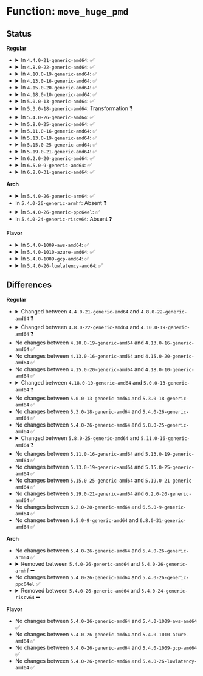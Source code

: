 # Function: <code>move_huge_pmd</code>

## Status
<b>Regular</b>
<ul>
<li>
<details>
<summary>In <code>4.4.0-21-generic-amd64</code>: ✅</summary>

```c
int move_huge_pmd(struct vm_area_struct * vma, struct vm_area_struct * new_vma, long unsigned int old_addr, long unsigned int new_addr, long unsigned int old_end, pmd_t * old_pmd, pmd_t * new_pmd)
```

```json
{
  "name": "move_huge_pmd",
  "collision_type": "Unique Global",
  "inline_type": "No",
  "funcs": [
    {
      "addr": 18446744071580904160,
      "name": "move_huge_pmd",
      "external": true,
      "loc": "mm/huge_memory.c:1496",
      "file": "mm/huge_memory.c",
      "inline": "seen, unknown",
      "caller_inline": [],
      "caller_func": [
        "mm/mremap.c:move_page_tables",
        "mm/mremap.c:move_page_tables"
      ]
    }
  ],
  "symbols": [
    {
      "addr": 18446744071580904160,
      "name": "move_huge_pmd",
      "section": ".text",
      "bind": "STB_GLOBAL",
      "size": 410
    }
  ]
}
```
</details>
</li>
<li>
<details>
<summary>In <code>4.8.0-22-generic-amd64</code>: ✅</summary>

```c
bool move_huge_pmd(struct vm_area_struct * vma, long unsigned int old_addr, long unsigned int new_addr, long unsigned int old_end, pmd_t * old_pmd, pmd_t * new_pmd)
```

```json
{
  "name": "move_huge_pmd",
  "collision_type": "Unique Global",
  "inline_type": "No",
  "funcs": [
    {
      "addr": 18446744071581030864,
      "name": "move_huge_pmd",
      "external": true,
      "loc": "mm/huge_memory.c:1367",
      "file": "mm/huge_memory.c",
      "inline": "seen, unknown",
      "caller_inline": [],
      "caller_func": [
        "mm/mremap.c:move_page_tables",
        "mm/mremap.c:move_page_tables"
      ]
    }
  ],
  "symbols": [
    {
      "addr": 18446744071581030864,
      "name": "move_huge_pmd",
      "section": ".text",
      "bind": "STB_GLOBAL",
      "size": 378
    }
  ]
}
```
</details>
</li>
<li>
<details>
<summary>In <code>4.10.0-19-generic-amd64</code>: ✅</summary>

```c
bool move_huge_pmd(struct vm_area_struct * vma, long unsigned int old_addr, long unsigned int new_addr, long unsigned int old_end, pmd_t * old_pmd, pmd_t * new_pmd, bool * need_flush)
```

```json
{
  "name": "move_huge_pmd",
  "collision_type": "Unique Global",
  "inline_type": "No",
  "funcs": [
    {
      "addr": 18446744071581106048,
      "name": "move_huge_pmd",
      "external": true,
      "loc": "mm/huge_memory.c:1486",
      "file": "mm/huge_memory.c",
      "inline": "seen, unknown",
      "caller_inline": [],
      "caller_func": [
        "mm/mremap.c:move_page_tables",
        "mm/mremap.c:move_page_tables"
      ]
    }
  ],
  "symbols": [
    {
      "addr": 18446744071581106048,
      "name": "move_huge_pmd",
      "section": ".text",
      "bind": "STB_GLOBAL",
      "size": 481
    }
  ]
}
```
</details>
</li>
<li>
<details>
<summary>In <code>4.13.0-16-generic-amd64</code>: ✅</summary>

```c
bool move_huge_pmd(struct vm_area_struct * vma, long unsigned int old_addr, long unsigned int new_addr, long unsigned int old_end, pmd_t * old_pmd, pmd_t * new_pmd, bool * need_flush)
```

```json
{
  "name": "move_huge_pmd",
  "collision_type": "Unique Global",
  "inline_type": "No",
  "funcs": [
    {
      "addr": 18446744071581155696,
      "name": "move_huge_pmd",
      "external": true,
      "loc": "mm/huge_memory.c:1698",
      "file": "mm/huge_memory.c",
      "inline": "seen, unknown",
      "caller_inline": [],
      "caller_func": [
        "mm/mremap.c:move_page_tables",
        "mm/mremap.c:move_page_tables"
      ]
    }
  ],
  "symbols": [
    {
      "addr": 18446744071581155696,
      "name": "move_huge_pmd",
      "section": ".text",
      "bind": "STB_GLOBAL",
      "size": 437
    }
  ]
}
```
</details>
</li>
<li>
<details>
<summary>In <code>4.15.0-20-generic-amd64</code>: ✅</summary>

```c
bool move_huge_pmd(struct vm_area_struct * vma, long unsigned int old_addr, long unsigned int new_addr, long unsigned int old_end, pmd_t * old_pmd, pmd_t * new_pmd, bool * need_flush)
```

```json
{
  "name": "move_huge_pmd",
  "collision_type": "Unique Global",
  "inline_type": "No",
  "funcs": [
    {
      "addr": 18446744071581277536,
      "name": "move_huge_pmd",
      "external": true,
      "loc": "mm/huge_memory.c:1782",
      "file": "mm/huge_memory.c",
      "inline": "seen, unknown",
      "caller_inline": [],
      "caller_func": [
        "mm/mremap.c:move_page_tables",
        "mm/mremap.c:move_page_tables"
      ]
    }
  ],
  "symbols": [
    {
      "addr": 18446744071581277536,
      "name": "move_huge_pmd",
      "section": ".text",
      "bind": "STB_GLOBAL",
      "size": 804
    }
  ]
}
```
</details>
</li>
<li>
<details>
<summary>In <code>4.18.0-10-generic-amd64</code>: ✅</summary>

```c
bool move_huge_pmd(struct vm_area_struct * vma, long unsigned int old_addr, long unsigned int new_addr, long unsigned int old_end, pmd_t * old_pmd, pmd_t * new_pmd, bool * need_flush)
```

```json
{
  "name": "move_huge_pmd",
  "collision_type": "Unique Global",
  "inline_type": "No",
  "funcs": [
    {
      "addr": 18446744071581426416,
      "name": "move_huge_pmd",
      "external": true,
      "loc": "mm/huge_memory.c:1780",
      "file": "mm/huge_memory.c",
      "inline": "seen, unknown",
      "caller_inline": [],
      "caller_func": [
        "mm/mremap.c:move_page_tables",
        "mm/mremap.c:move_page_tables"
      ]
    }
  ],
  "symbols": [
    {
      "addr": 18446744071581426416,
      "name": "move_huge_pmd",
      "section": ".text",
      "bind": "STB_GLOBAL",
      "size": 664
    }
  ]
}
```
</details>
</li>
<li>
<details>
<summary>In <code>5.0.0-13-generic-amd64</code>: ✅</summary>

```c
bool move_huge_pmd(struct vm_area_struct * vma, long unsigned int old_addr, long unsigned int new_addr, long unsigned int old_end, pmd_t * old_pmd, pmd_t * new_pmd)
```

```json
{
  "name": "move_huge_pmd",
  "collision_type": "Unique Global",
  "inline_type": "No",
  "funcs": [
    {
      "addr": 18446744071581512048,
      "name": "move_huge_pmd",
      "external": true,
      "loc": "mm/huge_memory.c:1802",
      "file": "mm/huge_memory.c",
      "inline": "seen, unknown",
      "caller_inline": [],
      "caller_func": [
        "mm/mremap.c:move_page_tables",
        "mm/mremap.c:move_page_tables"
      ]
    }
  ],
  "symbols": [
    {
      "addr": 18446744071581512048,
      "name": "move_huge_pmd",
      "section": ".text",
      "bind": "STB_GLOBAL",
      "size": 755
    }
  ]
}
```
</details>
</li>
<li>
<details>
<summary>In <code>5.3.0-18-generic-amd64</code>: Transformation ❓</summary>

```c
bool move_huge_pmd(struct vm_area_struct * vma, long unsigned int old_addr, long unsigned int new_addr, long unsigned int old_end, pmd_t * old_pmd, pmd_t * new_pmd)
```

```json
{
  "name": "move_huge_pmd",
  "collision_type": "Unique Global",
  "inline_type": "No",
  "funcs": [
    {
      "addr": 0,
      "name": "move_huge_pmd",
      "external": true,
      "loc": "mm/huge_memory.c:1860",
      "file": "mm/huge_memory.c",
      "inline": "seen, unknown",
      "caller_inline": [],
      "caller_func": [
        "mm/mremap.c:move_page_tables",
        "mm/mremap.c:move_page_tables"
      ]
    }
  ],
  "symbols": [
    {
      "addr": 18446744071581633400,
      "name": "move_huge_pmd.cold",
      "section": ".text",
      "bind": "STB_LOCAL",
      "size": 21
    },
    {
      "addr": 18446744071581621616,
      "name": "move_huge_pmd",
      "section": ".text",
      "bind": "STB_GLOBAL",
      "size": 767
    }
  ]
}
```
</details>
</li>
<li>
<details>
<summary>In <code>5.4.0-26-generic-amd64</code>: ✅</summary>

```c
bool move_huge_pmd(struct vm_area_struct * vma, long unsigned int old_addr, long unsigned int new_addr, long unsigned int old_end, pmd_t * old_pmd, pmd_t * new_pmd)
```

```json
{
  "name": "move_huge_pmd",
  "collision_type": "Unique Global",
  "inline_type": "No",
  "funcs": [
    {
      "addr": 18446744071581692464,
      "name": "move_huge_pmd",
      "external": true,
      "loc": "mm/huge_memory.c:1865",
      "file": "mm/huge_memory.c",
      "inline": "seen, unknown",
      "caller_inline": [],
      "caller_func": [
        "mm/mremap.c:move_page_tables",
        "mm/mremap.c:move_page_tables"
      ]
    }
  ],
  "symbols": [
    {
      "addr": 18446744071581692464,
      "name": "move_huge_pmd",
      "section": ".text",
      "bind": "STB_GLOBAL",
      "size": 769
    }
  ]
}
```
</details>
</li>
<li>
<details>
<summary>In <code>5.8.0-25-generic-amd64</code>: ✅</summary>

```c
bool move_huge_pmd(struct vm_area_struct * vma, long unsigned int old_addr, long unsigned int new_addr, long unsigned int old_end, pmd_t * old_pmd, pmd_t * new_pmd)
```

```json
{
  "name": "move_huge_pmd",
  "collision_type": "Unique Global",
  "inline_type": "No",
  "funcs": [
    {
      "addr": 18446744071581909968,
      "name": "move_huge_pmd",
      "external": true,
      "loc": "mm/huge_memory.c:1724",
      "file": "mm/huge_memory.c",
      "inline": "seen, unknown",
      "caller_inline": [],
      "caller_func": [
        "mm/mremap.c:move_page_tables",
        "mm/mremap.c:move_page_tables"
      ]
    }
  ],
  "symbols": [
    {
      "addr": 18446744071581909968,
      "name": "move_huge_pmd",
      "section": ".text",
      "bind": "STB_GLOBAL",
      "size": 769
    }
  ]
}
```
</details>
</li>
<li>
<details>
<summary>In <code>5.11.0-16-generic-amd64</code>: ✅</summary>

```c
bool move_huge_pmd(struct vm_area_struct * vma, long unsigned int old_addr, long unsigned int new_addr, pmd_t * old_pmd, pmd_t * new_pmd)
```

```json
{
  "name": "move_huge_pmd",
  "collision_type": "Unique Global",
  "inline_type": "No",
  "funcs": [
    {
      "addr": 18446744071581955200,
      "name": "move_huge_pmd",
      "external": true,
      "loc": "mm/huge_memory.c:1745",
      "file": "mm/huge_memory.c",
      "inline": "seen, unknown",
      "caller_inline": [],
      "caller_func": [
        "mm/mremap.c:move_page_tables",
        "mm/mremap.c:move_page_tables"
      ]
    }
  ],
  "symbols": [
    {
      "addr": 18446744071581955200,
      "name": "move_huge_pmd",
      "section": ".text",
      "bind": "STB_GLOBAL",
      "size": 741
    }
  ]
}
```
</details>
</li>
<li>
<details>
<summary>In <code>5.13.0-19-generic-amd64</code>: ✅</summary>

```c
bool move_huge_pmd(struct vm_area_struct * vma, long unsigned int old_addr, long unsigned int new_addr, pmd_t * old_pmd, pmd_t * new_pmd)
```

```json
{
  "name": "move_huge_pmd",
  "collision_type": "Unique Global",
  "inline_type": "No",
  "funcs": [
    {
      "addr": 18446744071581980992,
      "name": "move_huge_pmd",
      "external": true,
      "loc": "mm/huge_memory.c:1750",
      "file": "mm/huge_memory.c",
      "inline": "seen, unknown",
      "caller_inline": [],
      "caller_func": [
        "mm/mremap.c:move_page_tables",
        "mm/mremap.c:move_page_tables"
      ]
    }
  ],
  "symbols": [
    {
      "addr": 18446744071581980992,
      "name": "move_huge_pmd",
      "section": ".text",
      "bind": "STB_GLOBAL",
      "size": 795
    }
  ]
}
```
</details>
</li>
<li>
<details>
<summary>In <code>5.15.0-25-generic-amd64</code>: ✅</summary>

```c
bool move_huge_pmd(struct vm_area_struct * vma, long unsigned int old_addr, long unsigned int new_addr, pmd_t * old_pmd, pmd_t * new_pmd)
```

```json
{
  "name": "move_huge_pmd",
  "collision_type": "Unique Global",
  "inline_type": "No",
  "funcs": [
    {
      "addr": 18446744071582282976,
      "name": "move_huge_pmd",
      "external": true,
      "loc": "mm/huge_memory.c:1668",
      "file": "mm/huge_memory.c",
      "inline": "seen, unknown",
      "caller_inline": [],
      "caller_func": [
        "mm/mremap.c:move_page_tables",
        "mm/mremap.c:move_page_tables"
      ]
    }
  ],
  "symbols": [
    {
      "addr": 18446744071582282976,
      "name": "move_huge_pmd",
      "section": ".text",
      "bind": "STB_GLOBAL",
      "size": 795
    }
  ]
}
```
</details>
</li>
<li>
<details>
<summary>In <code>5.19.0-21-generic-amd64</code>: ✅</summary>

```c
bool move_huge_pmd(struct vm_area_struct * vma, long unsigned int old_addr, long unsigned int new_addr, pmd_t * old_pmd, pmd_t * new_pmd)
```

```json
{
  "name": "move_huge_pmd",
  "collision_type": "Unique Global",
  "inline_type": "No",
  "funcs": [
    {
      "addr": 18446744071582767072,
      "name": "move_huge_pmd",
      "external": true,
      "loc": "mm/huge_memory.c:1673",
      "file": "mm/huge_memory.c",
      "inline": "seen, unknown",
      "caller_inline": [],
      "caller_func": [
        "mm/mremap.c:move_page_tables",
        "mm/mremap.c:move_page_tables"
      ]
    }
  ],
  "symbols": [
    {
      "addr": 18446744071582767072,
      "name": "move_huge_pmd",
      "section": ".text",
      "bind": "STB_GLOBAL",
      "size": 710
    }
  ]
}
```
</details>
</li>
<li>
<details>
<summary>In <code>6.2.0-20-generic-amd64</code>: ✅</summary>

```c
bool move_huge_pmd(struct vm_area_struct * vma, long unsigned int old_addr, long unsigned int new_addr, pmd_t * old_pmd, pmd_t * new_pmd)
```

```json
{
  "name": "move_huge_pmd",
  "collision_type": "Unique Global",
  "inline_type": "No",
  "funcs": [
    {
      "addr": 18446744071583301616,
      "name": "move_huge_pmd",
      "external": true,
      "loc": "mm/huge_memory.c:1768",
      "file": "mm/huge_memory.c",
      "inline": "seen, unknown",
      "caller_inline": [],
      "caller_func": [
        "mm/mremap.c:move_page_tables",
        "mm/mremap.c:move_page_tables"
      ]
    }
  ],
  "symbols": [
    {
      "addr": 18446744071583301616,
      "name": "move_huge_pmd",
      "section": ".text",
      "bind": "STB_GLOBAL",
      "size": 709
    }
  ]
}
```
</details>
</li>
<li>
<details>
<summary>In <code>6.5.0-9-generic-amd64</code>: ✅</summary>

```c
bool move_huge_pmd(struct vm_area_struct * vma, long unsigned int old_addr, long unsigned int new_addr, pmd_t * old_pmd, pmd_t * new_pmd)
```

```json
{
  "name": "move_huge_pmd",
  "collision_type": "Unique Global",
  "inline_type": "No",
  "funcs": [
    {
      "addr": 18446744071583520832,
      "name": "move_huge_pmd",
      "external": true,
      "loc": "mm/huge_memory.c:1752",
      "file": "mm/huge_memory.c",
      "inline": "seen, unknown",
      "caller_inline": [],
      "caller_func": [
        "mm/mremap.c:move_page_tables",
        "mm/mremap.c:move_page_tables"
      ]
    }
  ],
  "symbols": [
    {
      "addr": 18446744071583520832,
      "name": "move_huge_pmd",
      "section": ".text",
      "bind": "STB_GLOBAL",
      "size": 690
    }
  ]
}
```
</details>
</li>
<li>
<details>
<summary>In <code>6.8.0-31-generic-amd64</code>: ✅</summary>

```c
bool move_huge_pmd(struct vm_area_struct * vma, long unsigned int old_addr, long unsigned int new_addr, pmd_t * old_pmd, pmd_t * new_pmd)
```

```json
{
  "name": "move_huge_pmd",
  "collision_type": "Unique Global",
  "inline_type": "No",
  "funcs": [
    {
      "addr": 18446744071583715856,
      "name": "move_huge_pmd",
      "external": true,
      "loc": "mm/huge_memory.c:1968",
      "file": "mm/huge_memory.c",
      "inline": "seen, unknown",
      "caller_inline": [],
      "caller_func": [
        "mm/mremap.c:move_page_tables",
        "mm/mremap.c:move_page_tables"
      ]
    }
  ],
  "symbols": [
    {
      "addr": 18446744071583715856,
      "name": "move_huge_pmd",
      "section": ".text",
      "bind": "STB_GLOBAL",
      "size": 690
    }
  ]
}
```
</details>
</li>
</ul>
<b>Arch</b>
<ul>
<li>
<details>
<summary>In <code>5.4.0-26-generic-arm64</code>: ✅</summary>

```c
bool move_huge_pmd(struct vm_area_struct * vma, long unsigned int old_addr, long unsigned int new_addr, long unsigned int old_end, pmd_t * old_pmd, pmd_t * new_pmd)
```

```json
{
  "name": "move_huge_pmd",
  "collision_type": "Unique Global",
  "inline_type": "No",
  "funcs": [
    {
      "addr": 18446603336493137576,
      "name": "move_huge_pmd",
      "external": true,
      "loc": "mm/huge_memory.c:1865",
      "file": "mm/huge_memory.c",
      "inline": "seen, unknown",
      "caller_inline": [],
      "caller_func": [
        "mm/mremap.c:move_page_tables",
        "mm/mremap.c:move_page_tables"
      ]
    }
  ],
  "symbols": [
    {
      "addr": 18446603336493137576,
      "name": "move_huge_pmd",
      "section": ".text",
      "bind": "STB_GLOBAL",
      "size": 700
    }
  ]
}
```
</details>
</li>
<li>
In <code>5.4.0-26-generic-armhf</code>: Absent ❓
</li>
<li>
<details>
<summary>In <code>5.4.0-26-generic-ppc64el</code>: ✅</summary>

```c
bool move_huge_pmd(struct vm_area_struct * vma, long unsigned int old_addr, long unsigned int new_addr, long unsigned int old_end, pmd_t * old_pmd, pmd_t * new_pmd)
```

```json
{
  "name": "move_huge_pmd",
  "collision_type": "Unique Global",
  "inline_type": "No",
  "funcs": [
    {
      "addr": 13835058055286621424,
      "name": "move_huge_pmd",
      "external": true,
      "loc": "mm/huge_memory.c:1865",
      "file": "mm/huge_memory.c",
      "inline": "seen, unknown",
      "caller_inline": [],
      "caller_func": [
        "mm/mremap.c:move_page_tables",
        "mm/mremap.c:move_page_tables"
      ]
    }
  ],
  "symbols": [
    {
      "addr": 13835058055286621424,
      "name": "move_huge_pmd",
      "section": ".text",
      "bind": "STB_GLOBAL",
      "size": 944
    }
  ]
}
```
</details>
</li>
<li>
In <code>5.4.0-24-generic-riscv64</code>: Absent ❓
</li>
</ul>
<b>Flavor</b>
<ul>
<li>
<details>
<summary>In <code>5.4.0-1009-aws-amd64</code>: ✅</summary>

```c
bool move_huge_pmd(struct vm_area_struct * vma, long unsigned int old_addr, long unsigned int new_addr, long unsigned int old_end, pmd_t * old_pmd, pmd_t * new_pmd)
```

```json
{
  "name": "move_huge_pmd",
  "collision_type": "Unique Global",
  "inline_type": "No",
  "funcs": [
    {
      "addr": 18446744071581661200,
      "name": "move_huge_pmd",
      "external": true,
      "loc": "mm/huge_memory.c:1865",
      "file": "mm/huge_memory.c",
      "inline": "seen, unknown",
      "caller_inline": [],
      "caller_func": [
        "mm/mremap.c:move_page_tables",
        "mm/mremap.c:move_page_tables"
      ]
    }
  ],
  "symbols": [
    {
      "addr": 18446744071581661200,
      "name": "move_huge_pmd",
      "section": ".text",
      "bind": "STB_GLOBAL",
      "size": 769
    }
  ]
}
```
</details>
</li>
<li>
<details>
<summary>In <code>5.4.0-1010-azure-amd64</code>: ✅</summary>

```c
bool move_huge_pmd(struct vm_area_struct * vma, long unsigned int old_addr, long unsigned int new_addr, long unsigned int old_end, pmd_t * old_pmd, pmd_t * new_pmd)
```

```json
{
  "name": "move_huge_pmd",
  "collision_type": "Unique Global",
  "inline_type": "No",
  "funcs": [
    {
      "addr": 18446744071581601072,
      "name": "move_huge_pmd",
      "external": true,
      "loc": "mm/huge_memory.c:1865",
      "file": "mm/huge_memory.c",
      "inline": "seen, unknown",
      "caller_inline": [],
      "caller_func": [
        "mm/mremap.c:move_page_tables",
        "mm/mremap.c:move_page_tables"
      ]
    }
  ],
  "symbols": [
    {
      "addr": 18446744071581601072,
      "name": "move_huge_pmd",
      "section": ".text",
      "bind": "STB_GLOBAL",
      "size": 711
    }
  ]
}
```
</details>
</li>
<li>
<details>
<summary>In <code>5.4.0-1009-gcp-amd64</code>: ✅</summary>

```c
bool move_huge_pmd(struct vm_area_struct * vma, long unsigned int old_addr, long unsigned int new_addr, long unsigned int old_end, pmd_t * old_pmd, pmd_t * new_pmd)
```

```json
{
  "name": "move_huge_pmd",
  "collision_type": "Unique Global",
  "inline_type": "No",
  "funcs": [
    {
      "addr": 18446744071581652512,
      "name": "move_huge_pmd",
      "external": true,
      "loc": "mm/huge_memory.c:1865",
      "file": "mm/huge_memory.c",
      "inline": "seen, unknown",
      "caller_inline": [],
      "caller_func": [
        "mm/mremap.c:move_page_tables",
        "mm/mremap.c:move_page_tables"
      ]
    }
  ],
  "symbols": [
    {
      "addr": 18446744071581652512,
      "name": "move_huge_pmd",
      "section": ".text",
      "bind": "STB_GLOBAL",
      "size": 769
    }
  ]
}
```
</details>
</li>
<li>
<details>
<summary>In <code>5.4.0-26-lowlatency-amd64</code>: ✅</summary>

```c
bool move_huge_pmd(struct vm_area_struct * vma, long unsigned int old_addr, long unsigned int new_addr, long unsigned int old_end, pmd_t * old_pmd, pmd_t * new_pmd)
```

```json
{
  "name": "move_huge_pmd",
  "collision_type": "Unique Global",
  "inline_type": "No",
  "funcs": [
    {
      "addr": 18446744071581718944,
      "name": "move_huge_pmd",
      "external": true,
      "loc": "mm/huge_memory.c:1865",
      "file": "mm/huge_memory.c",
      "inline": "seen, unknown",
      "caller_inline": [],
      "caller_func": [
        "mm/mremap.c:move_page_tables",
        "mm/mremap.c:move_page_tables"
      ]
    }
  ],
  "symbols": [
    {
      "addr": 18446744071581718944,
      "name": "move_huge_pmd",
      "section": ".text",
      "bind": "STB_GLOBAL",
      "size": 765
    }
  ]
}
```
</details>
</li>
</ul>

## Differences
<b>Regular</b>
<ul>
<li>
<details>
<summary>Changed between <code>4.4.0-21-generic-amd64</code> and <code>4.8.0-22-generic-amd64</code> ❓</summary>
<ul>
<li>
<b>Param removed. </b>
<code>struct vm_area_struct * new_vma</code>
</li>
<li>
<b>Param reordered. </b>
<code>vma, new_vma, old_addr, new_addr, old_end, old_pmd, new_pmd</code> ➡️ <code>vma, old_addr, new_addr, old_end, old_pmd, new_pmd</code>
</li>
<li>
<b>Return type changed. </b>
<code>int</code> ➡️ <code>bool</code>
</li>
</ul>
</details>
</li>
<li>
<details>
<summary>Changed between <code>4.8.0-22-generic-amd64</code> and <code>4.10.0-19-generic-amd64</code> ❓</summary>
<ul>
<li>
<b>Param added. </b>
<code>bool * need_flush</code>
</li>
</ul>
</details>
</li>
<li>
No changes between <code>4.10.0-19-generic-amd64</code> and <code>4.13.0-16-generic-amd64</code> ✅
</li>
<li>
No changes between <code>4.13.0-16-generic-amd64</code> and <code>4.15.0-20-generic-amd64</code> ✅
</li>
<li>
No changes between <code>4.15.0-20-generic-amd64</code> and <code>4.18.0-10-generic-amd64</code> ✅
</li>
<li>
<details>
<summary>Changed between <code>4.18.0-10-generic-amd64</code> and <code>5.0.0-13-generic-amd64</code> ❓</summary>
<ul>
<li>
<b>Param removed. </b>
<code>bool * need_flush</code>
</li>
</ul>
</details>
</li>
<li>
No changes between <code>5.0.0-13-generic-amd64</code> and <code>5.3.0-18-generic-amd64</code> ✅
</li>
<li>
No changes between <code>5.3.0-18-generic-amd64</code> and <code>5.4.0-26-generic-amd64</code> ✅
</li>
<li>
No changes between <code>5.4.0-26-generic-amd64</code> and <code>5.8.0-25-generic-amd64</code> ✅
</li>
<li>
<details>
<summary>Changed between <code>5.8.0-25-generic-amd64</code> and <code>5.11.0-16-generic-amd64</code> ❓</summary>
<ul>
<li>
<b>Param removed. </b>
<code>long unsigned int old_end</code>
</li>
<li>
<b>Param reordered. </b>
<code>vma, old_addr, new_addr, old_end, old_pmd, new_pmd</code> ➡️ <code>vma, old_addr, new_addr, old_pmd, new_pmd</code>
</li>
</ul>
</details>
</li>
<li>
No changes between <code>5.11.0-16-generic-amd64</code> and <code>5.13.0-19-generic-amd64</code> ✅
</li>
<li>
No changes between <code>5.13.0-19-generic-amd64</code> and <code>5.15.0-25-generic-amd64</code> ✅
</li>
<li>
No changes between <code>5.15.0-25-generic-amd64</code> and <code>5.19.0-21-generic-amd64</code> ✅
</li>
<li>
No changes between <code>5.19.0-21-generic-amd64</code> and <code>6.2.0-20-generic-amd64</code> ✅
</li>
<li>
No changes between <code>6.2.0-20-generic-amd64</code> and <code>6.5.0-9-generic-amd64</code> ✅
</li>
<li>
No changes between <code>6.5.0-9-generic-amd64</code> and <code>6.8.0-31-generic-amd64</code> ✅
</li>
</ul>
<b>Arch</b>
<ul>
<li>
No changes between <code>5.4.0-26-generic-amd64</code> and <code>5.4.0-26-generic-arm64</code> ✅
</li>
<li>
<details>
<summary>Removed between <code>5.4.0-26-generic-amd64</code> and <code>5.4.0-26-generic-armhf</code> ➖</summary>

```c
bool move_huge_pmd(struct vm_area_struct * vma, long unsigned int old_addr, long unsigned int new_addr, long unsigned int old_end, pmd_t * old_pmd, pmd_t * new_pmd)
```
</details>
</li>
<li>
No changes between <code>5.4.0-26-generic-amd64</code> and <code>5.4.0-26-generic-ppc64el</code> ✅
</li>
<li>
<details>
<summary>Removed between <code>5.4.0-26-generic-amd64</code> and <code>5.4.0-24-generic-riscv64</code> ➖</summary>

```c
bool move_huge_pmd(struct vm_area_struct * vma, long unsigned int old_addr, long unsigned int new_addr, long unsigned int old_end, pmd_t * old_pmd, pmd_t * new_pmd)
```
</details>
</li>
</ul>
<b>Flavor</b>
<ul>
<li>
No changes between <code>5.4.0-26-generic-amd64</code> and <code>5.4.0-1009-aws-amd64</code> ✅
</li>
<li>
No changes between <code>5.4.0-26-generic-amd64</code> and <code>5.4.0-1010-azure-amd64</code> ✅
</li>
<li>
No changes between <code>5.4.0-26-generic-amd64</code> and <code>5.4.0-1009-gcp-amd64</code> ✅
</li>
<li>
No changes between <code>5.4.0-26-generic-amd64</code> and <code>5.4.0-26-lowlatency-amd64</code> ✅
</li>
</ul>
